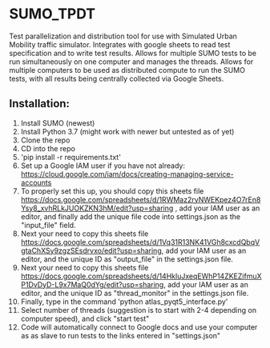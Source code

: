 # SUMO_TPDT
Test parallelization and distribution tool for use with Simulated Urban Mobility traffic simulator. Integrates with google sheets to read test specification and to write test results. Allows for multiple SUMO tests to be run simultaneously on one computer and manages the threads. Allows for multiple computers to be used as distributed compute to run the SUMO tests, with all results being centrally collected via Google Sheets.

## Installation:

1. Install SUMO (newest)
2. Install Python 3.7 (might work with newer but untested as of yet)
3. Clone the repo
4. CD into the repo
5. 'pip install -r requirements.txt'
6. Set up a Google IAM user if you have not already: https://cloud.google.com/iam/docs/creating-managing-service-accounts
7. To properly set this up, you should copy this sheets file https://docs.google.com/spreadsheets/d/1RWMaz2ryNWEKpez4O7rEn8Ysy8_xvhRLkJUOKZKN3hM/edit?usp=sharing , add your IAM user as an editor, and finally add the unique file code into settings.json as the "input_file" field. 
8. Next your need to copy this sheets file https://docs.google.com/spreadsheets/d/1Vq31R13NK41VGh8cxcdQbqVgtaChXSy9zgzSEsdrvxo/edit?usp=sharing, add your IAM user as an editor, and the unique ID as "output_file" in the settings.json file.
9. Next your need to copy this sheets file https://docs.google.com/spreadsheets/d/14HkluJxeqEWhP14ZKEZifmuXP1DvDyD-L9x7MaQ0dYg/edit?usp=sharing, add your IAM user as an editor, and the unique ID as "thread_monitor" in the settings.json file.
10. Finally, type in the command 'python atlas_pyqt5_interface.py'
11. Select number of threads (suggestion is to start with 2-4 depending on computer speed), and click "start test"
12. Code will automatically connect to Google docs and use your computer as as slave to run tests to the links entered in "settings.json"
